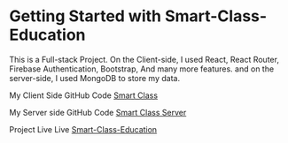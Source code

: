 # Getting Started with Smart-Class-Education


This is a Full-stack Project. On the Client-side, I used React, React Router, Firebase Authentication, Bootstrap, And many more features. and on the server-side, I used MongoDB to store my data.

My Client Side GitHub Code [Smart Class](https://github.com/mahmudshumit/Smart-Class-Education-ClientSide)

My  Server side GitHub Code [Smart Class Server](https://github.com/mahmudshumit/Smart-Class-Education-ServerSide)

Project Live Live [Smart-Class-Education](https://smart-class-3a1f3.web.app/)
